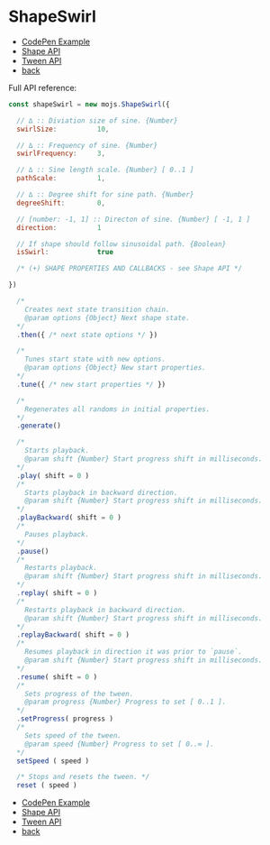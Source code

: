 # ShapeSwirl

- [CodePen Example](https://codepen.io/sol0mka/pen/pbebwQ?editors=0010)
- [Shape API](./shape.md)
- [Tween API](./tweens/tween.md)
- [back](./readme.md)

Full API reference:

```javascript
const shapeSwirl = new mojs.ShapeSwirl({

  // ∆ :: Diviation size of sine. {Number}
  swirlSize:          10,

  // ∆ :: Frequency of sine. {Number}
  swirlFrequency:     3,

  // ∆ :: Sine length scale. {Number} [ 0..1 ]
  pathScale:          1,

  // ∆ :: Degree shift for sine path. {Number}
  degreeShift:        0,

  // [number: -1, 1] :: Directon of sine. {Number} [ -1, 1 ]
  direction:          1

  // If shape should follow sinusoidal path. {Boolean}
  isSwirl:            true

  /* (+) SHAPE PROPERTIES AND CALLBACKS - see Shape API */

})

  /*
    Creates next state transition chain.
    @param options {Object} Next shape state.
  */
  .then({ /* next state options */ })

  /*
    Tunes start state with new options.
    @param options {Object} New start properties.
  */
  .tune({ /* new start properties */ })

  /*
    Regenerates all randoms in initial properties.
  */
  .generate()

  /*
    Starts playback.
    @param shift {Number} Start progress shift in milliseconds.
  */
  .play( shift = 0 )
  /*
    Starts playback in backward direction.
    @param shift {Number} Start progress shift in milliseconds.
  */
  .playBackward( shift = 0 )
  /*
    Pauses playback.
  */
  .pause()
  /*
    Restarts playback.
    @param shift {Number} Start progress shift in milliseconds.
  */
  .replay( shift = 0 )
  /*
    Restarts playback in backward direction.
    @param shift {Number} Start progress shift in milliseconds.
  */
  .replayBackward( shift = 0 )
  /*
    Resumes playback in direction it was prior to `pause`.
    @param shift {Number} Start progress shift in milliseconds.
  */
  .resume( shift = 0 )
  /*
    Sets progress of the tween.
    @param progress {Number} Progress to set [ 0..1 ].
  */
  .setProgress( progress )
  /*
    Sets speed of the tween.
    @param speed {Number} Progress to set [ 0..∞ ].
  */
  setSpeed ( speed )

  /* Stops and resets the tween. */
  reset ( speed )

```

- [CodePen Example](https://codepen.io/sol0mka/pen/pbebwQ?editors=0010)
- [Shape API](./shape.md)
- [Tween API](./tweens/tween.md)
- [back](./readme.md)

